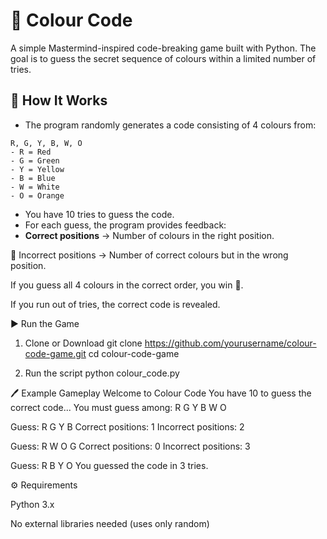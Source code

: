# 🎨 Colour Code
A simple Mastermind-inspired code-breaking game built with Python. The goal is to guess the secret sequence of colours within a limited number of tries.

## 📌 How It Works
- The program randomly generates a code consisting of 4 colours from:
```
R, G, Y, B, W, O
- R = Red
- G = Green
- Y = Yellow
- B = Blue
- W = White
- O = Orange
```

- You have 10 tries to guess the code.
- For each guess, the program provides feedback:
- **Correct positions** → Number of colours in the right position.

🎯 Incorrect positions → Number of correct colours but in the wrong position.

If you guess all 4 colours in the correct order, you win 🎉.

If you run out of tries, the correct code is revealed.

▶️ Run the Game
1. Clone or Download
git clone https://github.com/yourusername/colour-code-game.git
cd colour-code-game

2. Run the script
python colour_code.py

🖊️ Example Gameplay
Welcome to Colour Code
You have 10 to guess the correct code...
You must guess among: R G Y B W O

Guess: R G Y B
Correct positions: 1
Incorrect positions: 2

Guess: R W O G
Correct positions: 0
Incorrect positions: 3

Guess: R B Y O
You guessed the code in 3 tries.

⚙️ Requirements

Python 3.x


No external libraries needed (uses only random)



